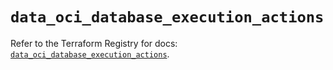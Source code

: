 # `data_oci_database_execution_actions`

Refer to the Terraform Registry for docs: [`data_oci_database_execution_actions`](https://registry.terraform.io/providers/hashicorp/oci/7.19.0/docs/data-sources/database_execution_actions).
